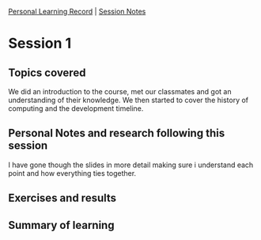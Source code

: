 [Personal Learning Record](../../personal_learning_record/personal_learning_record.md) | [Session Notes](../sessions/README.md) 

# Session 1

## Topics covered

We did an introduction to the course, met our classmates and got an understanding of their knowledge. We then started to cover the history of computing and the development timeline.

## Personal Notes and research following this session

I have gone though the slides in more detail making sure i understand each point and how everything ties together.

## Exercises and results



## Summary of learning
